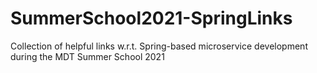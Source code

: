 # SummerSchool2021-SpringLinks
Collection of helpful links w.r.t. Spring-based microservice development during the MDT Summer School 2021

